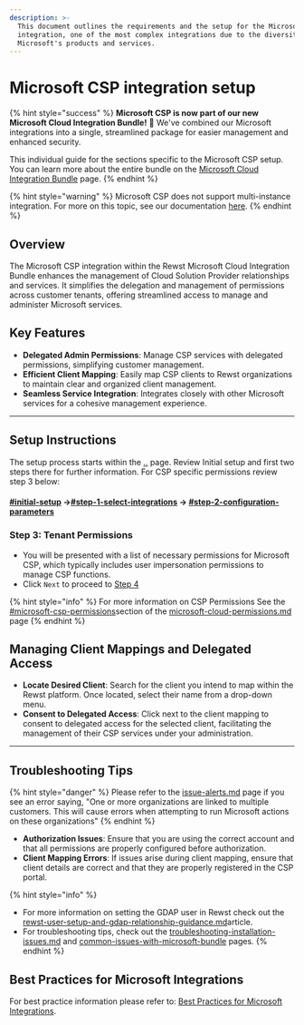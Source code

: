 ```yaml
---
description: >-
  This document outlines the requirements and the setup for the Microsoft CSP
  integration, one of the most complex integrations due to the diversity of
  Microsoft's products and services.
---
```


# Microsoft CSP integration setup

{% hint style="success" %}
**Microsoft CSP is now part of our new Microsoft Cloud Integration Bundle!** 🌟 We've combined our Microsoft integrations into a single, streamlined package for easier management and enhanced security.

This individual guide for the sections specific to the Microsoft CSP setup. You can learn more about the entire bundle on the [Microsoft Cloud Integration Bundle](../) page.
{% endhint %}

{% hint style="warning" %}
Microsoft CSP does not support multi-instance integration. For more on this topic, see our documentation [here](../../../../multi-instance-integration/integrate-multiple-instances-of-the-same-integration.md).&#x20;
{% endhint %}

## **Overview**

The Microsoft CSP integration within the Rewst Microsoft Cloud Integration Bundle enhances the management of Cloud Solution Provider relationships and services. It simplifies the delegation and management of permissions across customer tenants, offering streamlined access to manage and administer Microsoft services.

## **Key Features**

* **Delegated Admin Permissions**: Manage CSP services with delegated permissions, simplifying customer management.
* **Efficient Client Mapping**: Easily map CSP clients to Rewst organizations to maintain clear and organized client management.
* **Seamless Service Integration**: Integrates closely with other Microsoft services for a cohesive management experience.

***

## **Setup Instructions**

The setup process starts within the [..](../ "mention") page. Review Initial setup and first two steps there for further information. For CSP specific permissions review step 3 below:

#### [#initial-setup](../#initial-setup "mention") ->[#step-1-select-integrations](../#step-1-select-integrations "mention") -> [#step-2-configuration-parameters](../#step-2-configuration-parameters "mention")

### **Step 3: Tenant Permissions**

* You will be presented with a list of necessary permissions for Microsoft CSP, which typically includes user impersonation permissions to manage CSP functions.
* Click `Next` to proceed to [Step 4](../#step-4-authorize-integration)

{% hint style="info" %}
For more information on CSP Permissions See the [#microsoft-csp-permissions](../microsoft-cloud-permissions.md#microsoft-csp-permissions "mention")section of the [microsoft-cloud-permissions.md](../microsoft-cloud-permissions.md "mention") page
{% endhint %}

## **Managing Client Mappings and Delegated Access**

* **Locate Desired Client**: Search for the client you intend to map within the Rewst platform. Once located, select their name from a drop-down menu.
* **Consent to Delegated Access**: Click next to the client mapping to consent to delegated access for the selected client, facilitating the management of their CSP services under your administration.

***

## **Troubleshooting Tips**

{% hint style="danger" %}
Please refer to the [issue-alerts.md](../../../../../../../updates/issue-alerts.md "mention") page if you see an error saying, "One or more organizations are linked to multiple customers. This will cause errors when attempting to run Microsoft actions on these organizations"
{% endhint %}

* **Authorization Issues**: Ensure that you are using the correct account and that all permissions are properly configured before authorization.
* **Client Mapping Errors**: If issues arise during client mapping, ensure that client details are correct and that they are properly registered in the CSP portal.

{% hint style="info" %}
- For more information on setting the GDAP user in Rewst check out the [rewst-user-setup-and-gdap-relationship-guidance.md](rewst-user-setup-and-gdap-relationship-guidance.md "mention")article.&#x20;
- For troubleshooting tips, check out the [troubleshooting-installation-issues.md](../common-issues-with-microsoft-bundle/troubleshooting-installation-issues.md "mention") and [common-issues-with-microsoft-bundle](../common-issues-with-microsoft-bundle/ "mention") pages.
{% endhint %}

## **Best Practices for Microsoft Integrations**

For best practice information please refer to: [Best Practices for Microsoft Integrations](https://docs.rewst.help/documentation/integrations/cloud/authorization-best-practices).
